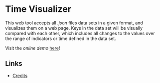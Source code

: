 
# Time Visualizer

This web tool accepts all *.json* files data sets in a given format, and visualizes them on a web page. Keys in the data set will be visually compared with each other, which includes all changes to the values over the range of indicators or time defined in the data set.

Visit the *online demo* [here](https://christiandunkel.github.io/time-visualizer/)!

## Links
- [Credits](/doc/credits.md)
